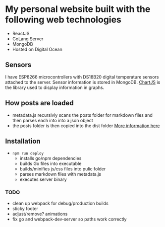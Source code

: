 # My personal website built with the following web technologies
- ReactJS
- GoLang Server
- MongoDB
- Hosted on Digital Ocean

## Sensors
I have ESP8266 microcontrollers with DS18B20 digital temperature sensors attached to the server.
Sensor information is stored in MongoDB. [ChartJS](http://www.chartjs.org/) is the library used to display information in graphs.

## How posts are loaded
- metadata.js recursivly scans the posts folder for markdown files and then parses each into into a json object
- the posts folder is then copied into the dist folder
[More information here](http://mitchel.io/post/Web%20Stuff/2016-09-19-loading-content)

## Installation
- `npm run deploy`
    - installs go/npm dependencies
    - builds Go files into executable
    - builds/minifies js/css files into pulic folder
    - parses markdown files with metadata.js
    - executes server binary

### TODO
- clean up webpack for debug/production builds
- sticky footer
- adjust/remove? animations
- fix go and webpack-dev-server so paths work correctly
